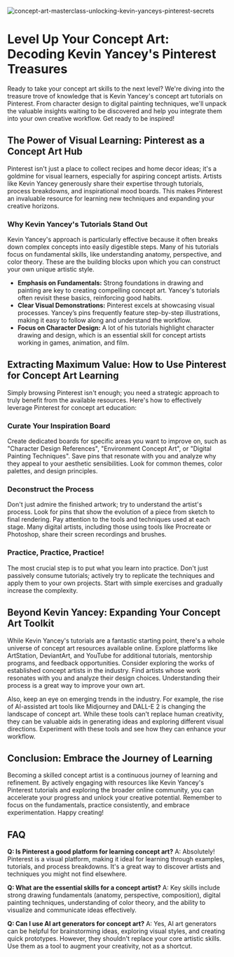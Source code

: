 ![concept-art-masterclass-unlocking-kevin-yanceys-pinterest-secrets](https://images.pexels.com/photos/6679144/pexels-photo-6679144.jpeg?auto=compress&cs=tinysrgb&fit=crop&h=627&w=1200)

# Level Up Your Concept Art: Decoding Kevin Yancey's Pinterest Treasures

Ready to take your concept art skills to the next level? We're diving into the treasure trove of knowledge that is Kevin Yancey's concept art tutorials on Pinterest. From character design to digital painting techniques, we'll unpack the valuable insights waiting to be discovered and help you integrate them into your own creative workflow. Get ready to be inspired!

## The Power of Visual Learning: Pinterest as a Concept Art Hub

Pinterest isn't just a place to collect recipes and home decor ideas; it's a goldmine for visual learners, especially for aspiring concept artists. Artists like Kevin Yancey generously share their expertise through tutorials, process breakdowns, and inspirational mood boards. This makes Pinterest an invaluable resource for learning new techniques and expanding your creative horizons.

### Why Kevin Yancey's Tutorials Stand Out

Kevin Yancey's approach is particularly effective because it often breaks down complex concepts into easily digestible steps. Many of his tutorials focus on fundamental skills, like understanding anatomy, perspective, and color theory. These are the building blocks upon which you can construct your own unique artistic style.

*   **Emphasis on Fundamentals:** Strong foundations in drawing and painting are key to creating compelling concept art. Yancey's tutorials often revisit these basics, reinforcing good habits.
*   **Clear Visual Demonstrations:** Pinterest excels at showcasing visual processes. Yancey’s pins frequently feature step-by-step illustrations, making it easy to follow along and understand the workflow.
*   **Focus on Character Design:** A lot of his tutorials highlight character drawing and design, which is an essential skill for concept artists working in games, animation, and film.

## Extracting Maximum Value: How to Use Pinterest for Concept Art Learning

Simply browsing Pinterest isn't enough; you need a strategic approach to truly benefit from the available resources. Here's how to effectively leverage Pinterest for concept art education:

### Curate Your Inspiration Board

Create dedicated boards for specific areas you want to improve on, such as "Character Design References", "Environment Concept Art", or "Digital Painting Techniques". Save pins that resonate with you and analyze why they appeal to your aesthetic sensibilities. Look for common themes, color palettes, and design principles.

### Deconstruct the Process

Don't just admire the finished artwork; try to understand the artist's process. Look for pins that show the evolution of a piece from sketch to final rendering. Pay attention to the tools and techniques used at each stage. Many digital artists, including those using tools like Procreate or Photoshop, share their screen recordings and brushes.

### Practice, Practice, Practice!

The most crucial step is to put what you learn into practice. Don't just passively consume tutorials; actively try to replicate the techniques and apply them to your own projects. Start with simple exercises and gradually increase the complexity.

## Beyond Kevin Yancey: Expanding Your Concept Art Toolkit

While Kevin Yancey's tutorials are a fantastic starting point, there's a whole universe of concept art resources available online. Explore platforms like ArtStation, DeviantArt, and YouTube for additional tutorials, mentorship programs, and feedback opportunities. Consider exploring the works of established concept artists in the industry. Find artists whose work resonates with you and analyze their design choices. Understanding their process is a great way to improve your own art.

Also, keep an eye on emerging trends in the industry. For example, the rise of AI-assisted art tools like Midjourney and DALL-E 2 is changing the landscape of concept art. While these tools can't replace human creativity, they can be valuable aids in generating ideas and exploring different visual directions. Experiment with these tools and see how they can enhance your workflow.

## Conclusion: Embrace the Journey of Learning

Becoming a skilled concept artist is a continuous journey of learning and refinement. By actively engaging with resources like Kevin Yancey's Pinterest tutorials and exploring the broader online community, you can accelerate your progress and unlock your creative potential. Remember to focus on the fundamentals, practice consistently, and embrace experimentation. Happy creating!

## FAQ

**Q: Is Pinterest a good platform for learning concept art?**
A: Absolutely! Pinterest is a visual platform, making it ideal for learning through examples, tutorials, and process breakdowns. It's a great way to discover artists and techniques you might not find elsewhere.

**Q: What are the essential skills for a concept artist?**
A: Key skills include strong drawing fundamentals (anatomy, perspective, composition), digital painting techniques, understanding of color theory, and the ability to visualize and communicate ideas effectively.

**Q: Can I use AI art generators for concept art?**
A: Yes, AI art generators can be helpful for brainstorming ideas, exploring visual styles, and creating quick prototypes. However, they shouldn't replace your core artistic skills. Use them as a tool to augment your creativity, not as a shortcut.